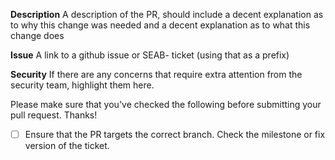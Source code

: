 **Description**
A description of the PR, should include a decent explanation as to why this change was needed and a decent explanation as to what this change does

**Issue**
A link to a github issue or SEAB- ticket (using that as a prefix)

**Security**
If there are any concerns that require extra attention from the security team, highlight them here.

Please make sure that you've checked the following before submitting your pull request. Thanks!

- [ ] Ensure that the PR targets the correct branch. Check the milestone or fix version of the ticket.
